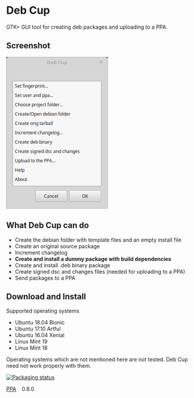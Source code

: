 # Deb Cup
GTK+ GUI tool for creating deb packages and uploading to a PPA.

## Screenshot
![deb-cup main window](/git_files/deb-cup-screenshot.png?raw=true)

## What Deb Cup can do
* Create the debian folder with template files and an empty install file
* Create an original source package
* Increment changelog
* **Create and install a dummy package with build dependencies**
* Create and install .deb binary package
* Create signed dsc and changes files (needed for uploading to a PPA)
* Send packages to a PPA

## Download and Install
Supported operating systems
* Ubuntu 18.04 Bionic
* Ubuntu 17.10 Artful
* Ubuntu 16.04 Xenial
* Linux Mint 19
* Linux Mint 18

Operating systems which are not mentioned here are not tested. Deb Cup need not work properly with them.

[![Packaging status](https://repology.org/badge/vertical-allrepos/deb-cup.svg)](https://repology.org/metapackage/deb-cup)

[PPA](https://launchpad.net/~pavreh/+archive/ubuntu/ppa) `` `` 0.8.0
